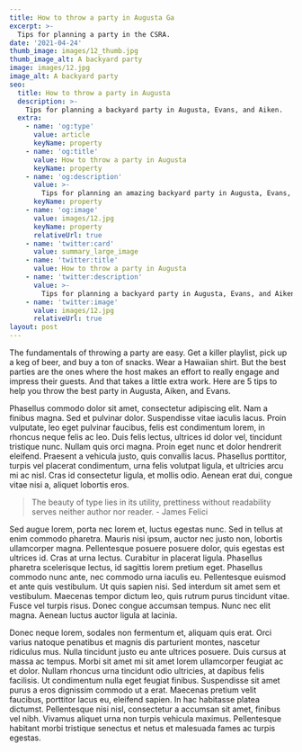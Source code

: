 ```yaml
---
title: How to throw a party in Augusta Ga
excerpt: >-
  Tips for planning a party in the CSRA.
date: '2021-04-24'
thumb_image: images/12_thumb.jpg
thumb_image_alt: A backyard party
image: images/12.jpg
image_alt: A backyard party
seo:
  title: How to throw a party in Augusta
  description: >-
    Tips for planning a backyard party in Augusta, Evans, and Aiken.
  extra:
    - name: 'og:type'
      value: article
      keyName: property
    - name: 'og:title'
      value: How to throw a party in Augusta
      keyName: property
    - name: 'og:description'
      value: >-
        Tips for planning an amazing backyard party in Augusta, Evans, and Aiken.
      keyName: property
    - name: 'og:image'
      value: images/12.jpg
      keyName: property
      relativeUrl: true
    - name: 'twitter:card'
      value: summary_large_image
    - name: 'twitter:title'
      value: How to throw a party in Augusta
    - name: 'twitter:description'
      value: >-
        Tips for planning a backyard party in Augusta, Evans, and Aiken.
    - name: 'twitter:image'
      value: images/12.jpg
      relativeUrl: true
layout: post
---
```


 The fundamentals of throwing a party are easy. Get a killer playlist, pick up a keg of beer, and buy a ton of snacks. Wear a Hawaiian shirt. But the best parties are the ones where the host makes an effort to really engage and impress their guests. And that takes a little extra work. Here are 5 tips to help you throw the best party in Augusta, Aiken, and Evans.

Phasellus commodo dolor sit amet, consectetur adipiscing elit. Nam a finibus magna. Sed et pulvinar dolor. Suspendisse vitae iaculis lacus. Proin vulputate, leo eget pulvinar faucibus, felis est condimentum lorem, in rhoncus neque felis ac leo. Duis felis lectus, ultrices id dolor vel, tincidunt tristique nunc. Nullam quis orci magna. Proin eget nunc et dolor hendrerit eleifend. Praesent a vehicula justo, quis convallis lacus. Phasellus porttitor, turpis vel placerat condimentum, urna felis volutpat ligula, et ultricies arcu mi ac nisl. Cras id consectetur ligula, et mollis odio. Aenean erat dui, congue vitae nisi a, aliquet lobortis eros.

> The beauty of type lies in its utility, prettiness without readability serves neither author nor reader. - James Felici

Sed augue lorem, porta nec lorem et, luctus egestas nunc. Sed in tellus at enim commodo pharetra. Mauris nisi ipsum, auctor nec justo non, lobortis ullamcorper magna. Pellentesque posuere posuere dolor, quis egestas est ultrices id. Cras at urna lectus. Curabitur in placerat ligula. Phasellus pharetra scelerisque lectus, id sagittis lorem pretium eget. Phasellus commodo nunc ante, nec commodo urna iaculis eu. Pellentesque euismod et ante quis vestibulum. Ut quis sapien nisi. Sed interdum sit amet sem et vestibulum. Maecenas tempor dictum leo, quis rutrum purus tincidunt vitae. Fusce vel turpis risus. Donec congue accumsan tempus. Nunc nec elit magna. Aenean luctus auctor ligula at lacinia.

Donec neque lorem, sodales non fermentum et, aliquam quis erat. Orci varius natoque penatibus et magnis dis parturient montes, nascetur ridiculus mus. Nulla tincidunt justo eu ante ultrices posuere. Duis cursus at massa ac tempus. Morbi sit amet mi sit amet lorem ullamcorper feugiat ac et dolor. Nullam rhoncus urna tincidunt odio ultricies, at dapibus felis facilisis. Ut condimentum nulla eget feugiat finibus. Suspendisse sit amet purus a eros dignissim commodo ut a erat. Maecenas pretium velit faucibus, porttitor lacus eu, eleifend sapien. In hac habitasse platea dictumst. Pellentesque nisi nisl, consectetur a accumsan sit amet, finibus vel nibh. Vivamus aliquet urna non turpis vehicula maximus. Pellentesque habitant morbi tristique senectus et netus et malesuada fames ac turpis egestas.
